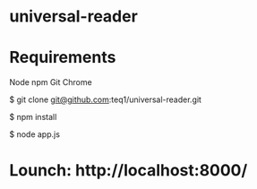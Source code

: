 universal-reader
================

Requirements
================
Node
npm
Git
Chrome

$ git clone git@github.com:teq1/universal-reader.git

$ npm install

$ node app.js

Lounch: http://localhost:8000/
================

